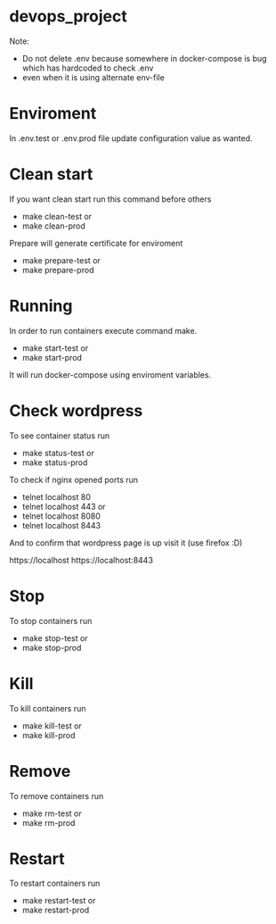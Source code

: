 # devops_project

Note:
- Do not delete .env because somewhere in docker-compose is bug which has hardcoded to check .env
- even when it is using alternate env-file 

# Enviroment

In .env.test or .env.prod file update configuration value as wanted.

# Clean start

If you want clean start run this command before others

* make clean-test
or
* make clean-prod

Prepare will generate certificate for enviroment

* make prepare-test
or
* make prepare-prod

# Running

In order to run containers execute command make.

* make start-test
or
* make start-prod

It will run docker-compose using enviroment variables.

# Check wordpress

To see container status run

* make status-test
or
* make status-prod

To check if nginx opened ports run

* telnet localhost 80
* telnet localhost 443
 or 
* telnet localhost 8080
* telnet localhost 8443

And to confirm that wordpress page is up visit it (use firefox :D)

https://localhost
https://localhost:8443

# Stop

To stop containers run

* make stop-test
or
* make stop-prod

# Kill

To kill containers run

* make kill-test
or
* make kill-prod

# Remove

To remove containers run

* make rm-test
or
* make rm-prod

# Restart

To restart containers run

* make restart-test
or
* make restart-prod
